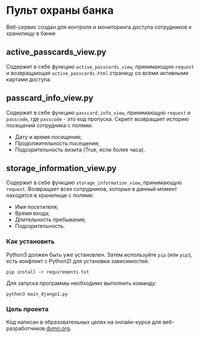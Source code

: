 # Пульт охраны банка

Веб-сервис создан для контроля и мониторинга доступа сотрудников к хранилищу в банке

## active_passcards_view.py

Содержит в себе функцию `active_passcards_view`, принимающую `request` и возвращающая `active_passcards.html` страницу со всеми активными картами доступа.

## passcard_info_view.py

Содержит в себе функцию `passcard_info_view`, принимающую `request` и `passcode`, где `passcode` - это код пропуска. Скрипт возвращает историю посещений сотрудника с полями:

- Дату и время посещения;
- Продолжительность посещения;
- Подозрительность визита (True, если более часа).

## storage_information_view.py

Содержит в себе функцию `storage_information_view`, принимающую `request`. Возвращает всех сотрудников, которые в данный момент находятся в хранилище с полями:

- Имя посетителя;
- Время входа;
- Длительность пребывания;
- Подозрительность.

### Как установить

Python3 должен быть уже установлен. 
Затем используйте `pip` (или `pip3`, есть конфликт с Python2) для установки зависимостей:
```
pip install -r requirements.txt
```
Для запуска программы необходимо выполнить команду:

```
python3 main_django1.py
```

### Цель проекта

Код написан в образовательных целях на онлайн-курсе для веб-разработчиков [dvmn.org](https://dvmn.org/).
